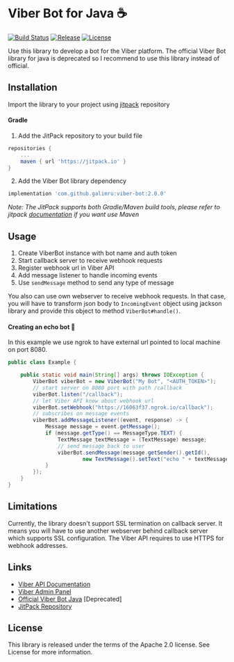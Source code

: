 # Viber Bot for Java ☕️

[![Build Status](https://travis-ci.org/galimru/viber-bot.svg?branch=develop)](https://travis-ci.org/galimru/viber-bot)
[![Release](https://jitpack.io/v/galimru/viber-bot.svg)](https://jitpack.io/#galimru/viber-bot)
[![License](https://img.shields.io/badge/License-Apache%202.0-blue.svg)](https://opensource.org/licenses/Apache-2.0)

Use this library to develop a bot for the Viber platform. The official Viber Bot library for java is deprecated so I recommend to use this library instead of official.

## Installation

Import the library to your project using [jitpack](https://jitpack.io/#galimru/viber-bot/2.0.0) repository 

#### Gradle

  1. Add the JitPack repository to your build file
  
```gradle
repositories {
    ...
    maven { url 'https://jitpack.io' }
}
```

  2. Add the Viber Bot library dependency

```gradle
implementation 'com.github.galimru:viber-bot:2.0.0'
```

_Note: The JitPack supports both Gradle/Maven build tools, please refer to jitpack [documentation](https://jitpack.io/#galimru/viber-bot) if you want use Maven_

## Usage

1. Create ViberBot instance with bot name and auth token
2. Start callback server to receive webhook requests
3. Register webhook url in Viber API
4. Add message listener to handle incoming events
5. Use `sendMessage` method to send any type of message

You also can use own webserver to receive webhook requests. In that case, you will have to transform json body to `IncomingEvent` object using jackson library and provide this object to method `ViberBot#handle()`.

#### Creating an echo bot 🤖

In this example we use ngrok to have external url pointed to local machine on port 8080.

```java
public class Example {

    public static void main(String[] args) throws IOException {
        ViberBot viberBot = new ViberBot("My Bot", "<AUTH_TOKEN>");
        // start server on 8080 port with path /callback
        viberBot.listen("/callback");
        // let Viber API know about webhook url
        viberBot.setWebhook("https://16063f37.ngrok.io/callback");
        // subscribes on message events 
        viberBot.addMessageListener((event, response) -> {
            Message message = event.getMessage();
            if (message.getType() == MessageType.TEXT) {
                TextMessage textMessage = (TextMessage) message;
                // send message back to user
                viberBot.sendMessage(message.getSender().getId(), 
                        new TextMessage().setText("echo " + textMessage.getText()));
            }
        });
    }
}
```

## Limitations

Currently, the library doesn't support SSL termination on callback server. 
It means you will have to use another webserver behind callback server which supports SSL configuration. 
The Viber API requires to use HTTPS for webhook addresses.

## Links

* [Viber API Documentation](https://developers.viber.com/docs/all/)
* [Viber Admin Panel](https://partners.viber.com/login)
* [Official Viber Bot Java](https://github.com/Viber/viber-bot-java) [Deprecated]
* [JitPack Repository](https://jitpack.io/#galimru/viber-bot)

## License

This library is released under the terms of the Apache 2.0 license. See License for more information.
